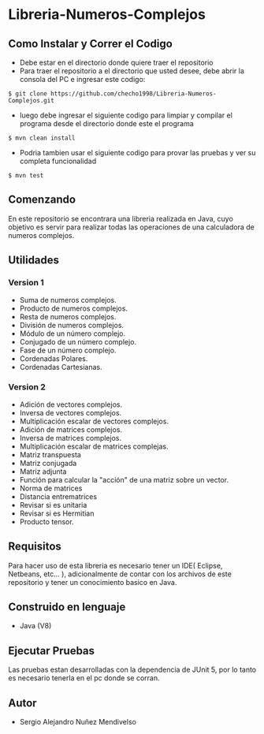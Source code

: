# Libreria-Numeros-Complejos

## Como Instalar y Correr el Codigo

- Debe estar en el directorio donde quiere traer el repositorio
- Para traer el repositorio a el directorio que usted desee, debe abrir la consola del PC e ingresar este codigo:
```
$ git clone https://github.com/checho1998/Libreria-Numeros-Complejos.git
```
- luego debe ingresar el siguiente codigo para limpiar y compilar el programa desde el directorio donde este el programa
```
$ mvn clean install 
```
- Podria tambien usar el siguiente codigo para provar las pruebas y ver su completa funcionalidad
```
$ mvn test
```

## Comenzando

En este repositorio se encontrara una libreria realizada en Java, cuyo objetivo es servir para realizar
todas las operaciones de una calculadora de numeros complejos.

## Utilidades

### Version 1

  - Suma de numeros complejos.
  - Producto de numeros complejos.
  - Resta de numeros complejos.
  - División de numeros complejos.
  - Módulo de un número complejo.
  - Conjugado de un número complejo.
  - Fase de un número complejo.
  - Cordenadas Polares.
  - Cordenadas Cartesianas.
### Version 2
  - Adición de vectores complejos.
  - Inversa de vectores complejos.
  - Multiplicación escalar de vectores complejos.
  - Adición de matrices complejos.
  - Inversa de matrices complejos.
  - Multiplicación escalar de matrices complejas.
  - Matriz transpuesta
  - Matriz conjugada
  - Matriz adjunta
  - Función para calcular la "acción" de una matriz sobre un vector.
  - Norma de matrices
  - Distancia entrematrices
  - Revisar si es unitaria
  - Revisar si es Hermitian
  - Producto tensor.
  
## Requisitos

Para hacer uso de esta libreria es necesario tener un IDE( Eclipse, Netbeans, etc... ),
adicionalmente de contar con los archivos de este repositorio y tener un conocimiento basico en Java.

## Construido en lenguaje
  
  - Java (V8)
  
## Ejecutar Pruebas

Las pruebas estan desarrolladas con la dependencia de JUnit 5, por lo tanto es necesario tenerla
en el pc donde se corran.

## Autor

- Sergio Alejandro Nuñez Mendivelso
